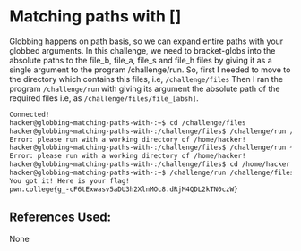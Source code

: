 # Matching paths with []
Globbing happens on path basis, so we can expand entire paths with your globbed arguments.
	In this challenge, we need to bracket-globs into the absolute paths to the file_b,
file_a, file_s and file_h files by giving it as a single argument to the program /challenge/run.
So, first I needed to move to the directory which contains this files, i.e, `/challenge/files`
Then I ran the program `/challenge/run` with giving its argument the absolute path of the required files i.e, as `/challenge/files/file_[absh]`.

```bash
Connected!
hacker@globbing~matching-paths-with-:~$ cd /challenge/files
hacker@globbing~matching-paths-with-:/challenge/files$ /challenge/run /challenge/files/file_[absh]
Error: please run with a working directory of /home/hacker!
hacker@globbing~matching-paths-with-:/challenge/files$ /challenge/run ~/challenge/files/file_[absh]
Error: please run with a working directory of /home/hacker!
hacker@globbing~matching-paths-with-:/challenge/files$ cd /home/hacker
hacker@globbing~matching-paths-with-:~$ /challenge/run /challenge/files/file_[absh]
You got it! Here is your flag!
pwn.college{g_-cF6tExwasv5aDU3h2XlnMOc8.dRjM4QDL2kTN0czW}
```

## References Used:
None
